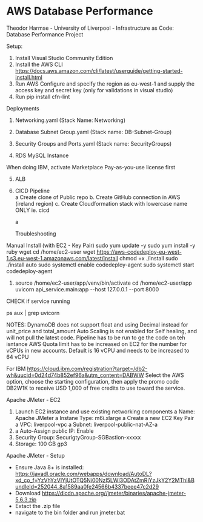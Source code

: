 # AWS Database Performance
Theodor Harmse - University of Liverpool - Infrastructure as Code: Database Performance Project

Setup:
1. Install Visual Studio Community Edition
1. Install the AWS CLI https://docs.aws.amazon.com/cli/latest/userguide/getting-started-install.html
1. Run AWS Configure and specify the region as eu-west-1 and supply the access key and secret key (only for validations in visual studio)
1. Run pip install cfn-lint


Deployments
1. Networking.yaml  (Stack Name:  Networking)

2. Database Subnet Group.yaml  (Stack name: DB-Subnet-Group)

3. Security Groups and Ports.yaml (Stack name: SecurityGroups)

4. RDS MySQL Instance

When doing IBM, activate Marketplace Pay-as-you-use license first


5. ALB

6. CICD Pipeline  
   a  Create clone of Public repo
   b. Create GitHub connection in AWS (ireland region) 
   c. Create Cloudformation stack with lowercase name ONLY ie. cicd 
	   
	a 


	Troubleshooting

Manual Install (with EC2 - Key Pair)
sudo yum update -y
sudo yum install -y ruby wget
cd /home/ec2-user
wget https://aws-codedeploy-eu-west-1.s3.eu-west-1.amazonaws.com/latest/install
chmod +x ./install
sudo ./install auto
sudo systemctl enable codedeploy-agent
sudo systemctl start codedeploy-agent
 

  
   


1. source /home/ec2-user/app/venv/bin/activate
cd /home/ec2-user/app
uvicorn api_service.main:app --host 127.0.0.1 --port 8000

CHECK if service running

ps aux | grep uvicorn 



NOTES:
DynamoDB does not support float and using Decimal instead for unit_price and total_amount
Auto Scaling is not enabled for Self healing, and will not pull the latest code.  Pipeline has to be run to ge the code on teh isntance
AWS Quota limit has to be increased on EC2 for the number for vCPUs in new accounts. Default is 16 vCPU and needs to be increased to 64 vCPU


For IBM
https://cloud.ibm.com/registration?target=/db2-wh&uucid=0d24d74b852ef96a&utm_content=DABWW
Select the AWS option, choose the starting configuration, then apply the promo code DB2W1K to receive USD 1,000 of free credits to use toward the service.

Apache JMeter - EC2
1. Launch EC2 instance and use existing networking components
	a Name: Apache JMeter
	a Instane Type: m6i.xlarge
	a Create a new EC2 Key Pair 
	a VPC: liverpool-vpc
    a Subnet: liverpool-public-nat-AZ-a
1. a Auto-Assign public IP: Enable
1. Security Group: SecurigtyGroup-SGBastion-xxxxx
1. Storage: 100 GB gp3

Apache JMeter - Setup
- Ensure Java 8+ is installed: https://javadl.oracle.com/webapps/download/AutoDL?xd_co_f=YzVhYzVlYjUtOTQ5Ni00NzI5LWI3ODAtZmRiYzJkY2Y2MThl&BundleId=252044_8a1589aa0fe24566b4337beee47c2d29
- Download https://dlcdn.apache.org//jmeter/binaries/apache-jmeter-5.6.3.zip
- Extact the .zip file
- navigate to the bin folder and run jmeter.bat